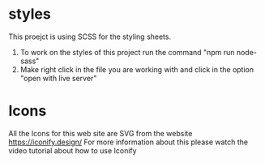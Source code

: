 # styles
This proejct is using SCSS for the styling sheets.  
1. To work on the styles of this project run the command "npm run node-sass" 
2. Make right click in the file you are working with and click in the option "open with live server"

# Icons
All the Icons for this web site are SVG from the website https://iconify.design/ 
For more information about this please watch the video tutorial about how to use Iconify    